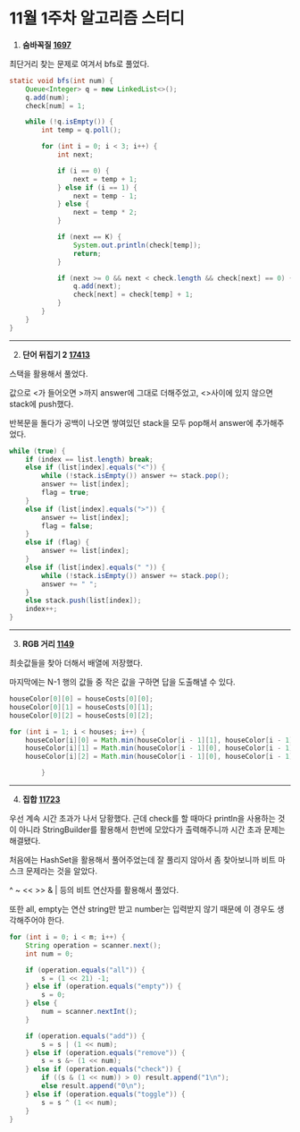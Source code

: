 # 11월 1주차 알고리즘 스터디

1. **숨바꼭질 [1697](https://www.acmicpc.net/problem/1697)**

최단거리 찾는 문제로 여겨서 bfs로 풀었다.

```java
static void bfs(int num) {
    Queue<Integer> q = new LinkedList<>();
    q.add(num);
    check[num] = 1;

    while (!q.isEmpty()) {
        int temp = q.poll();

        for (int i = 0; i < 3; i++) {
            int next;

            if (i == 0) {
                next = temp + 1;
            } else if (i == 1) {
                next = temp - 1;
            } else {
                next = temp * 2;
            }

            if (next == K) {
                System.out.println(check[temp]);
                return;
            }

            if (next >= 0 && next < check.length && check[next] == 0) {
                q.add(next);
                check[next] = check[temp] + 1;
            }
        }
    }
}
```

-----

2. **단어 뒤집기 2 [17413](https://www.acmicpc.net/problem/17413)**

스택을 활용해서 풀었다.

값으로 <가 들어오면 >까지 answer에 그대로 더해주었고, <>사이에 있지 않으면 stack에 push했다.

반복문을 돌다가 공백이 나오면 쌓여있던 stack을 모두 pop해서 answer에 추가해주었다.

```java
while (true) {
    if (index == list.length) break;
    else if (list[index].equals("<")) {
        while (!stack.isEmpty()) answer += stack.pop();
        answer += list[index];
        flag = true;
    }
    else if (list[index].equals(">")) {
        answer += list[index];
        flag = false;
    }
    else if (flag) {
        answer += list[index];
    }
    else if (list[index].equals(" ")) {
        while (!stack.isEmpty()) answer += stack.pop();
        answer += " ";
    }
    else stack.push(list[index]);
    index++;
}
```

-----

3. **RGB 거리 [1149](https://www.acmicpc.net/problem/1149)** 

최솟값들을 찾아 더해서 배열에 저장했다.

마지막에는 N-1 행의 값들 중 작은 값을 구하면 답을 도출해낼 수 있다.

```java
houseColor[0][0] = houseCosts[0][0];
houseColor[0][1] = houseCosts[0][1];
houseColor[0][2] = houseCosts[0][2];

for (int i = 1; i < houses; i++) {
    houseColor[i][0] = Math.min(houseColor[i - 1][1], houseColor[i - 1][2]) + houseCosts[i][0];
    houseColor[i][1] = Math.min(houseColor[i - 1][0], houseColor[i - 1][2]) + houseCosts[i][1];
    houseColor[i][2] = Math.min(houseColor[i - 1][0], houseColor[i - 1][1]) + houseCosts[i][2];

        }
```

-----

4. **집합 [11723](https://www.acmicpc.net/problem/11723)**

우선 계속 시간 초과가 나서 당황했다. 근데 check를 할 때마다 println을 사용하는 것이 아니라 StringBuilder를 활용해서 한번에 모았다가 출력해주니까 시간 초과 문제는 해결됐다.

처음에는 HashSet을 활용해서 풀어주었는데 잘 풀리지 않아서 좀 찾아보니까 비트 마스크 문제라는 것을 알았다.

^ ~ << >> & | 등의 비트 연산자를 활용해서 풀었다.

또한 all, empty는 연산 string만 받고 number는 입력받지 않기 때문에 이 경우도 생각해주어야 한다.

```java
for (int i = 0; i < m; i++) {
    String operation = scanner.next();
    int num = 0;

    if (operation.equals("all")) {
        s = (1 << 21) -1;
    } else if (operation.equals("empty")) {
        s = 0;
    } else {
        num = scanner.nextInt();
    }

    if (operation.equals("add")) {
        s = s | (1 << num);
    } else if (operation.equals("remove")) {
        s = s &~ (1 << num);
    } else if (operation.equals("check")) {
        if ((s & (1 << num)) > 0) result.append("1\n");
        else result.append("0\n");
    } else if (operation.equals("toggle")) {
        s = s ^ (1 << num);
    }
}
```

